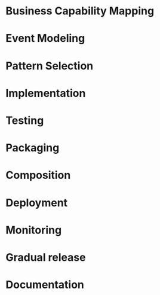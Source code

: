 # Business Capability Mapping
# Event Modeling
# Pattern Selection
# Implementation
# Testing
# Packaging
# Composition
# Deployment
# Monitoring
# Gradual release
# Documentation
